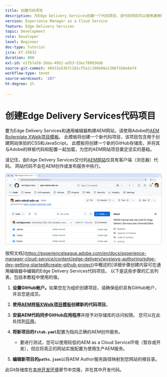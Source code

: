```yaml
---
title: 创建代码项目
description: 为Edge Delivery Services创建一个代码项目，该代码项目可以使用通用编辑器进行编辑。
version: Experience Manager as a Cloud Service
feature: Edge Delivery Services
topic: Development
role: Developer
level: Beginner
doc-type: Tutorial
jira: KT-15832
duration: 900
exl-id: e1fb7a58-2bba-4952-ad53-53ecf80836db
source-git-commit: 48433a5367c281cf5a1c106b08a1306f1b0e8ef4
workflow-type: tm+mt
source-wordcount: '287'
ht-degree: 1%

---
```


# 创建Edge Delivery Services代码项目

要为Edge Delivery Services和通用编辑器构建AEM网站，请使用Adobe的[AEM Boilerplate XWalk项目模板](https://github.com/adobe-rnd/aem-boilerplate-xwalk)。 此模板将创建一个新代码项目，该项目包含用于创建网站体验的CSS和JavaScript。 此模板将创建一个新的GitHub存储库，并将其与Adobe的样板代码和配置一起加载，为您的AEM网站项目奠定坚实的基础。

请记住，由Edge Delivery Services交付的[AEM网站](https://experienceleague.adobe.com/en/docs/experience-manager-learn/sites/edge-delivery-services/overview)仅具有客户端（浏览器）代码。 网站代码不会在AEM创作或发布服务中执行。

![新Edge Delivery Services项目](./assets/1-new-project/new-project.png)

按照文档](https://experienceleague.adobe.com/en/docs/experience-manager-cloud-service/content/edge-delivery/wysiwyg-authoring/edge-dev-getting-started#create-github-project)中概述的[详细步骤创建内容可在通用编辑器中编辑的Edge Delivery Services代码项目。  以下是这些步骤的汇总列表，包括本教程中使用的值。

1. **设置GitHub帐户。**&#x200B;如果您在为组织创建项目，请确保组织具有GitHub帐户，并且您是成员。
2. **使用[AEM样板XWalk项目模板](https://github.com/adobe-rnd/aem-boilerplate-xwalk)创建新的代码项目**。
3. **安装AEM代码同步GitHub应用程序**&#x200B;并授予对存储库的访问权限。 您可以在此处找到[应用](https://github.com/apps/aem-code-sync)。
4. **将新项目的`fstab.yaml`**&#x200B;配置为指向正确的AEM创作服务。

   * 要进行测试，您可以使用较低的AEM as a Cloud Service环境（暂存或开发），但应将真正的网站实施配置为使用生产AEM服务。

5. **编辑新项目的`paths.json`**&#x200B;以将AEM Author服务路径映射到您网站的根目录。

此Git存储库在[本地开发环境](https://experienceleague.adobe.com/en/docs/experience-manager-learn/sites/edge-delivery-services/developing/universal-editor/3-local-development-environment)章节中克隆，并在其中开发代码。
